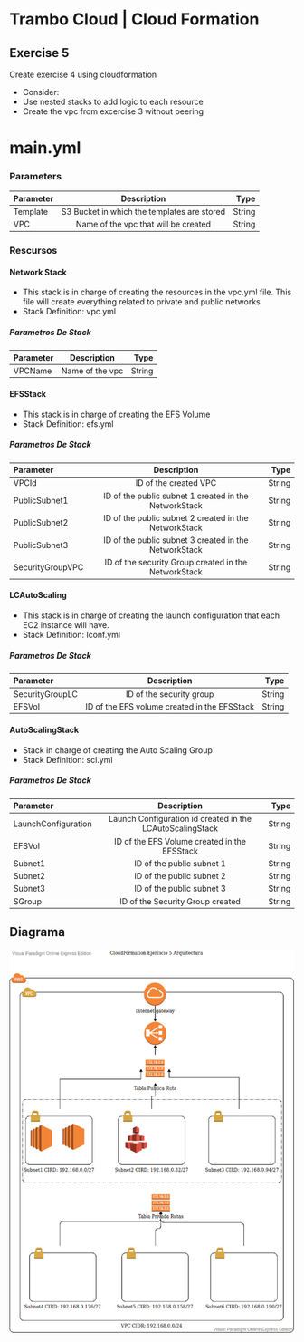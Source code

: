 # Trambo Cloud | Cloud Formation
## Exercise 5

Create exercise 4 using cloudformation
- Consider:
 - Use nested stacks to add logic to each resource
 - Create the vpc from excercise 3 without peering

 # main.yml

 ### Parameters
<!---->
| Parameter      | Description | Type    |
| :---        |    :----:   |          ---: |
| Template     | S3 Bucket  in which the templates are stored     |   String |
| VPC     | Name of the vpc that will be created   |   String |
<!---->

### Rescursos

#### Network Stack
* This stack is in charge of creating the resources in the vpc.yml file. This file will create everything related to private and public networks
* Stack Definition: vpc.yml
##### Parametros De Stack
<!---->
| Parameter      | Description | Type    |
| :---        |    :----:   |          ---: |
| VPCName     | Name of the vpc     |   String |
<!---->


#### EFSStack
* This stack is in charge of creating the EFS Volume
* Stack Definition: efs.yml

##### Parametros De Stack
<!---->
| Parameter      | Description | Type    |
| :---        |    :----:   |          ---: |
| VPCId    | ID of the created VPC   |   String |
| PublicSubnet1    | ID of the public subnet 1 created in the NetworkStack   |   String |
| PublicSubnet2    | ID of the public subnet 2 created in the NetworkStack    |   String |
| PublicSubnet3    | ID of the public subnet 3 created in the NetworkStack    |   String |
| SecurityGroupVPC    | ID of the security Group created in the NetworkStack |   String |
<!---->

#### LCAutoScaling
* This stack is in charge of creating the launch configuration that each EC2 instance will have.
* Stack Definition: lconf.yml

##### Parametros De Stack
| Parameter      | Description | Type    |
| :---        |    :----:   |          ---: |
| SecurityGroupLC    | ID of the security group   |   String |
| EFSVol    | ID of the EFS volume created in the EFSStack  |   String |

#### AutoScalingStack
* Stack in charge of creating the Auto Scaling Group
* Stack Definition: scl.yml

##### Parametros De Stack
| Parameter      | Description | Type    |
| :---        |    :----:   |          ---: |
| LaunchConfiguration    | Launch Configuration id created in the LCAutoScalingStack   |   String |
| EFSVol    | ID of the EFS Volume created in the EFSStack  |   String |
| Subnet1    | ID of the public subnet 1   |   String |
| Subnet2    | ID of the public subnet 2     |   String |
| Subnet3    | ID of the public subnet 3    |   String|
| SGroup    | ID of the Security Group created  |   String |

## Diagrama
![Diagram](AWS.jpg)